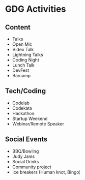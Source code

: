 # GDG Activities

## Content
* Talks
* Open Mic
* Video Talk
* Lightning Talks
* Coding Night
* Lunch Talk
* DevFest
* Barcamp

## Tech/Coding
* Codelab
* Codekata
* Hackathon
* Startup Weekend
* Webinar/Remote Speaker

## Social Events
* BBQ/Bowling
* Judy Jams
* Social Drinks
* Community project
* Ice breakers (Human knot, Bingo)

